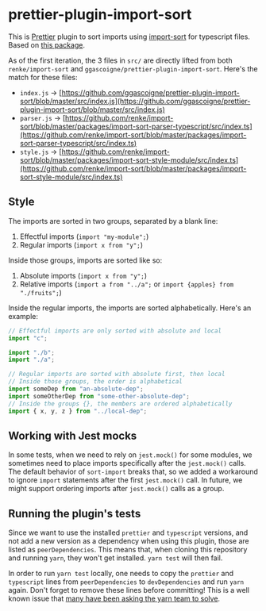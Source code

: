 # prettier-plugin-import-sort

This is [Prettier] plugin to sort imports using [import-sort] for typescript files. Based on [this package](https://github.com/ggascoigne/prettier-plugin-import-sort).

As of the first iteration, the 3 files in `src/` are directly lifted from both `renke/import-sort` and `ggascoigne/prettier-plugin-import-sort`. Here's the match for these files:

- `index.js` -> [https://github.com/ggascoigne/prettier-plugin-import-sort/blob/master/src/index.js](https://github.com/ggascoigne/prettier-plugin-import-sort/blob/master/src/index.js)
- `parser.js` -> [https://github.com/renke/import-sort/blob/master/packages/import-sort-parser-typescript/src/index.ts](https://github.com/renke/import-sort/blob/master/packages/import-sort-parser-typescript/src/index.ts)
- `style.js` -> [https://github.com/renke/import-sort/blob/master/packages/import-sort-style-module/src/index.ts](https://github.com/renke/import-sort/blob/master/packages/import-sort-style-module/src/index.ts)

## Style

The imports are sorted in two groups, separated by a blank line:

1. Effectful imports (`import "my-module";`)
2. Regular imports (`import x from "y";`)

Inside those groups, imports are sorted like so:

1. Absolute imports (`import x from "y";`)
2. Relative imports (`import a from "../a";` or `import {apples} from "./fruits";`)

Inside the regular imports, the imports are sorted alphabetically. Here's an example:

```ts
// Effectful imports are only sorted with absolute and local
import "c";

import "./b";
import "./a";

// Regular imports are sorted with absolute first, then local
// Inside those groups, the order is alphabetical
import someDep from "an-absolute-dep";
import someOtherDep from "some-other-absolute-dep";
// Inside the groups {}, the members are ordered alphabetically
import { x, y, z } from "../local-dep";
```

## Working with Jest mocks

In some tests, when we need to rely on `jest.mock()` for some modules, we sometimes need to place imports specifically after the `jest.mock()` calls. The default behavior of `sort-import` breaks that, so we added a workaround to ignore `import` statements after the first `jest.mock()` call. In future, we might support ordering imports after `jest.mock()` calls as a group.

[prettier]: https://github.com/prettier/prettier
[import-sort]: https://github.com/renke/import-sort
[prettier-plugin-import-sort]: https://github.com/ggascoigne/prettier-plugin-import-sort


## Running the plugin's tests

Since we want to use the installed `prettier` and `typescript` versions, and not add a new version as a dependency when using this plugin, those are listed as `peerDependencies`. This means that, when cloning this repository and running `yarn`, they won't get installed. `yarn test` will then fail.

In order to run `yarn test` locally, one needs to copy the `prettier` and `typescript` lines from `peerDependencies` to `devDependencies` and run `yarn` again. Don't forget to remove these lines before committing! This is a well known issue that [many have been asking the yarn team to solve](https://github.com/yarnpkg/yarn/issues/1503).

